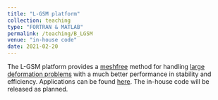 ```yaml
---
title: "L-GSM platform"
collection: teaching
type: "FORTRAN & MATLAB"
permalink: /teaching/B_LGSM
venue: "in-house code"
date: 2021-02-20
---
```


The L-GSM platform provides a <u>meshfree</u> method for handling <u>large deformation problems</u> with a much better performance in stability and efficiency. Applications can be found [here](https://maozirui.github.io/portfolio/A1_Meshfee%20methods%20for%20large-deformation%20problems/). The in-house code will be released as planned.
